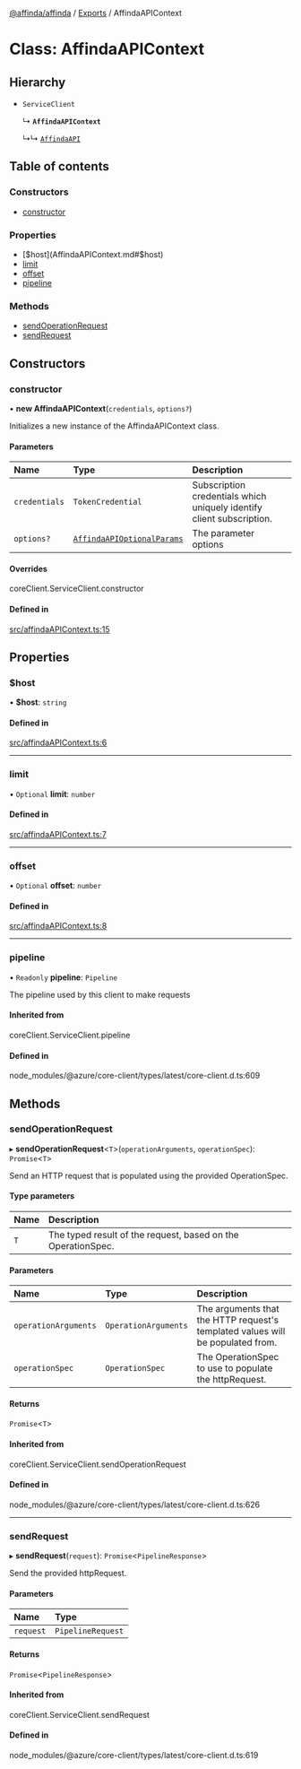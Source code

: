 [@affinda/affinda](../README.md) / [Exports](../modules.md) / AffindaAPIContext

# Class: AffindaAPIContext

## Hierarchy

- `ServiceClient`

  ↳ **`AffindaAPIContext`**

  ↳↳ [`AffindaAPI`](AffindaAPI.md)

## Table of contents

### Constructors

- [constructor](AffindaAPIContext.md#constructor)

### Properties

- [$host](AffindaAPIContext.md#$host)
- [limit](AffindaAPIContext.md#limit)
- [offset](AffindaAPIContext.md#offset)
- [pipeline](AffindaAPIContext.md#pipeline)

### Methods

- [sendOperationRequest](AffindaAPIContext.md#sendoperationrequest)
- [sendRequest](AffindaAPIContext.md#sendrequest)

## Constructors

### constructor

• **new AffindaAPIContext**(`credentials`, `options?`)

Initializes a new instance of the AffindaAPIContext class.

#### Parameters

| Name | Type | Description |
| :------ | :------ | :------ |
| `credentials` | `TokenCredential` | Subscription credentials which uniquely identify client subscription. |
| `options?` | [`AffindaAPIOptionalParams`](../interfaces/AffindaAPIOptionalParams.md) | The parameter options |

#### Overrides

coreClient.ServiceClient.constructor

#### Defined in

[src/affindaAPIContext.ts:15](https://github.com/affinda/affinda-typescript/blob/716efb7/src/affindaAPIContext.ts#L15)

## Properties

### $host

• **$host**: `string`

#### Defined in

[src/affindaAPIContext.ts:6](https://github.com/affinda/affinda-typescript/blob/716efb7/src/affindaAPIContext.ts#L6)

___

### limit

• `Optional` **limit**: `number`

#### Defined in

[src/affindaAPIContext.ts:7](https://github.com/affinda/affinda-typescript/blob/716efb7/src/affindaAPIContext.ts#L7)

___

### offset

• `Optional` **offset**: `number`

#### Defined in

[src/affindaAPIContext.ts:8](https://github.com/affinda/affinda-typescript/blob/716efb7/src/affindaAPIContext.ts#L8)

___

### pipeline

• `Readonly` **pipeline**: `Pipeline`

The pipeline used by this client to make requests

#### Inherited from

coreClient.ServiceClient.pipeline

#### Defined in

node_modules/@azure/core-client/types/latest/core-client.d.ts:609

## Methods

### sendOperationRequest

▸ **sendOperationRequest**<`T`\>(`operationArguments`, `operationSpec`): `Promise`<`T`\>

Send an HTTP request that is populated using the provided OperationSpec.

#### Type parameters

| Name | Description |
| :------ | :------ |
| `T` | The typed result of the request, based on the OperationSpec. |

#### Parameters

| Name | Type | Description |
| :------ | :------ | :------ |
| `operationArguments` | `OperationArguments` | The arguments that the HTTP request's templated values will be populated from. |
| `operationSpec` | `OperationSpec` | The OperationSpec to use to populate the httpRequest. |

#### Returns

`Promise`<`T`\>

#### Inherited from

coreClient.ServiceClient.sendOperationRequest

#### Defined in

node_modules/@azure/core-client/types/latest/core-client.d.ts:626

___

### sendRequest

▸ **sendRequest**(`request`): `Promise`<`PipelineResponse`\>

Send the provided httpRequest.

#### Parameters

| Name | Type |
| :------ | :------ |
| `request` | `PipelineRequest` |

#### Returns

`Promise`<`PipelineResponse`\>

#### Inherited from

coreClient.ServiceClient.sendRequest

#### Defined in

node_modules/@azure/core-client/types/latest/core-client.d.ts:619
